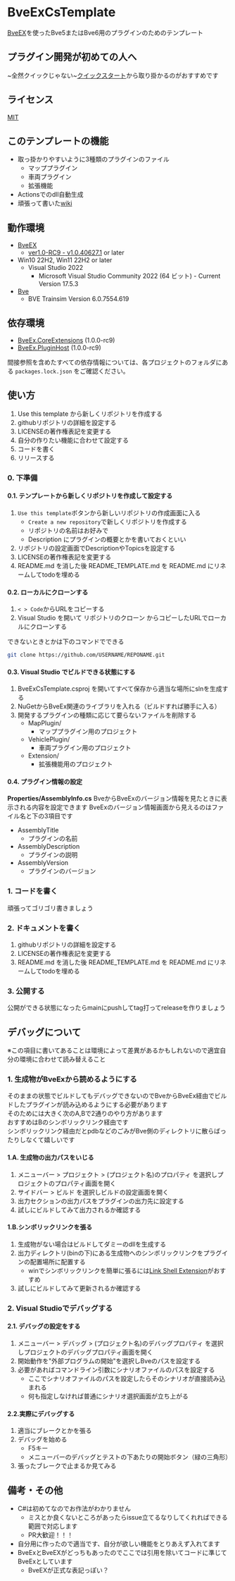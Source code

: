 # BveExCsTemplate
[BveEX](https://github.com/automatic9045/BveEX)を使ったBve5またはBve6用のプラグインのためのテンプレート


## プラグイン開発が初めての人へ
~全然クイックじゃない~[クイックスタート](../../wiki/クイックスタート/)から取り掛かるのがおすすめです


## ライセンス
[MIT](LICENSE)

## このテンプレートの機能
- 取っ掛かりやすいように3種類のプラグインのファイル
    - マッププラグイン
    - 車両プラグイン
    - 拡張機能
- Actionsでのdll自動生成
- 頑張って書いた[wiki](../../wiki/)


## 動作環境
- [BveEX](https://github.com/automatic9045/BveEX)
    - [ver1.0-RC9 - v1.0.40627.1](https://github.com/automatic9045/BveEX/releases/tag/v1.0.40627.1) or later
- Win10 22H2, Win11 22H2 or later
    - Visual Studio 2022
        - Microsoft Visual Studio Community 2022 (64 ビット) - Current Version 17.5.3
- [Bve](https://bvets.net/)
    - BVE Trainsim Version 6.0.7554.619


## 依存環境
- [BveEx.CoreExtensions](https://www.nuget.org/packages/BveEx.CoreExtensions/) (1.0.0-rc9)
- [BveEx.PluginHost](https://www.nuget.org/packages/BveEx.PluginHost/) (1.0.0-rc9)

間接参照を含めたすべての依存情報については、各プロジェクトのフォルダにある `packages.lock.json` をご確認ください。


## 使い方
1. Use this template から新しくリポジトリを作成する
1. githubリポジトリの詳細を設定する
2. LICENSEの著作権表記を変更する
1. 自分の作りたい機能に合わせて設定する
1. コードを書く
1. リリースする

### 0. 下準備
#### 0.1. テンプレートから新しくリポジトリを作成して設定する
1. `Use this template`ボタンから新しいリポジトリの作成画面に入る
    - `Create a new repository`で新しくリポジトリを作成する
    - リポジトリの名前はお好みで
    - Description にプラグインの概要とかを書いておくといい
1. リポジトリの設定画面でDescriptionやTopicsを設定する
1. LICENSEの著作権表記を変更する
1. README.md を消した後 README_TEMPLATE.md を README.md にリネームしてtodoを埋める

#### 0.2. ローカルにクローンする
1. `< > Code`からURLをコピーする
1. Visual Studio を開いて リポジトリのクローン からコピーしたURLでローカルにクローンする

できないときとかは下のコマンドでできる
```bash
git clone https://github.com/USERNAME/REPONAME.git
```

#### 0.3. Visual Studio でビルドできる状態にする
1. BveExCsTemplate.csproj を開いてすべて保存から適当な場所にslnを生成する
1. NuGetからBveEx関連のライブラリを入れる（ビルドすれば勝手に入る）
1. 開発するプラグインの種類に応じて要らないファイルを削除する
    - MapPlugin/
        - マッププラグイン用のプロジェクト
    - VehiclePlugin/
        - 車両プラグイン用のプロジェクト
    - Extension/
        - 拡張機能用のプロジェクト

#### 0.4. プラグイン情報の設定
**Properties/AssemblyInfo.cs**
BveからBveExのバージョン情報を見たときに表示される内容を設定できます
BveExのバージョン情報画面から見えるのはファイル名と下の3項目です

- AssemblyTitle
    - プラグインの名前
- AssemblyDescription
    - プラグインの説明
- AssemblyVersion
    - プラグインのバージョン

### 1. コードを書く
頑張ってゴリゴリ書きましょう

### 2. ドキュメントを書く
1. githubリポジトリの詳細を設定する
1. LICENSEの著作権表記を変更する
1. README.md を消した後 README_TEMPLATE.md を README.md にリネームしてtodoを埋める

### 3. 公開する
公開ができる状態になったらmainにpushしてtag打ってreleaseを作りましょう
<!-- tagを打つとciが走って自動でreleaseが作られビルド生成物が添付されます -->


## デバッグについて
※この項目に書いてあることは環境によって差異があるかもしれないので適宜自分の環境に合わせて読み替えること
### 1. 生成物がBveExから読めるようにする
そのままの状態でビルドしてもデバッグできないのでBveからBveEx経由でビルドしたプラグインが読み込めるようにする必要があります  
そのためには大きく次のA,Bで2通りのやり方があります  
おすすめはBのシンボリックリンク経由です  
シンボリックリンク経由だとpdbなどのごみがBve側のディレクトリに散らばったりしなくて嬉しいです  
#### 1.A. 生成物の出力パスをいじる
1. メニューバー > プロジェクト > (プロジェクト名)のプロパティ を選択しプロジェクトのプロパティ画面を開く
1. サイドバー > ビルド を選択しビルドの設定画面を開く
1. 出力セクションの出力パスをプラグインの出力先に設定する
1. 試しにビルドしてみて出力されるか確認する
#### 1.B.シンボリックリンクを張る
1. 生成物がない場合はビルドしてダミーのdllを生成する
1. 出力ディレクトリ(binの下)にある生成物へのシンボリックリンクをプラグインの配置場所に配置する
    - winでシンボリックリンクを簡単に張るには[Link Shell Extension](https://www.gigafree.net/system/explorer/hardlinkshellextension.html)がおすすめ
1. 試しにビルドしてみて更新されるか確認する
### 2. Visual Studioでデバッグする
#### 2.1. デバッグの設定をする
1. メニューバー > デバッグ > (プロジェクト名)のデバッグプロパティ を選択しプロジェクトのデバッグプロパティ画面を開く
1. 開始動作を"外部プログラムの開始"を選択しBveのパスを設定する
1. 必要があればコマンドライン引数にシナリオファイルのパスを設定する
    - ここでシナリオファイルのパスを設定したらそのシナリオが直接読み込まれる
    - 何も指定しなければ普通にシナリオ選択画面が立ち上がる
#### 2.2.実際にデバッグする
1. 適当にブレークとかを張る
1. デバッグを始める
    - F5キー
    - メニューバーのデバッグとテストの下あたりの開始ボタン（緑の三角形）
1. 張ったブレークで止まるか見てみる


## 備考・その他
- C#は初めてなのでお作法がわかりません
    - ミスとか良くないところがあったらissue立てるなりしてくれればできる範囲で対応します
    - PR大歓迎！！！
- 自分用に作ったので適当です、自分が欲しい機能をとりあえず入れてます
- BveExとBveEXがどっちもあったのでここでは引用を除いてコードに準じてBveExとしています
    - BveEXが正式な表記っぽい？
